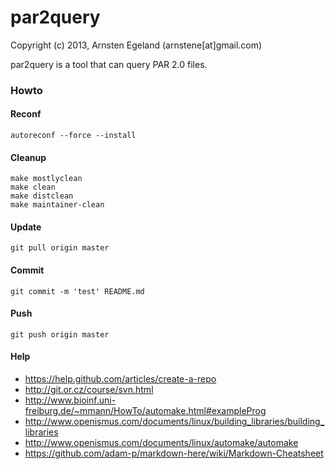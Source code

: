 # par2query 

Copyright (c) 2013, Arnsten Egeland (arnstene[at]gmail.com)

par2query is a tool that can query PAR 2.0 files.

### Howto

#### Reconf

	autoreconf --force --install

#### Cleanup

	make mostlyclean
	make clean
	make distclean
	make maintainer-clean

#### Update

	git pull origin master

#### Commit

	git commit -m 'test' README.md

#### Push

	git push origin master

#### Help

 * https://help.github.com/articles/create-a-repo
 * http://git.or.cz/course/svn.html
 * http://www.bioinf.uni-freiburg.de/~mmann/HowTo/automake.html#exampleProg
 * http://www.openismus.com/documents/linux/building_libraries/building_libraries
 * http://www.openismus.com/documents/linux/automake/automake
 * https://github.com/adam-p/markdown-here/wiki/Markdown-Cheatsheet
